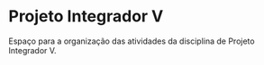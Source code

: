 # Projeto Integrador V
Espaço para a organização das atividades da disciplina de Projeto Integrador V.
